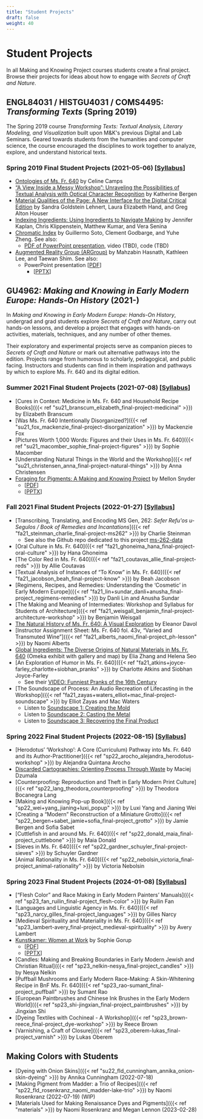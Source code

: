 ```yaml
---
title: "Student Projects"
draft: false
weight: 40
---
```


# Student Projects
In all Making and Knowing Project courses students create a final project. Browse their projects for ideas about how to engage with _Secrets of Craft and Nature_.

## ENGL84031 / HISTGU4031 / COMS4495: _Transforming Texts_ (Spring 2019)

The Spring 2019 course _Transforming Texts: Textual Analysis, Literary Modeling, and Visualization_ built upon M&K's previous Digital and Lab Seminars. Geared towards students from the humanities and computer science, the course encouraged the disciplines to work together to analyze, explore, and understand historical texts. 

### Spring 2019 Final Student Projects (2021-05-06) [[Syllabus](https://docs.google.com/document/d/e/2PACX-1vQPLMeJc5B32slPAKIv-4W29hj_G6WR7dVQ7TTbYA7oStHv-Ze7BP5BUkQhUvFgXGXGlylSL6BsL2jT/pub)]

-   [Ontologies of Ms. Fr. 640](/documents/pdf/SP19_Camps_Ontologies-of-Ms-Fr-640.pdf) by Celine Camps
-   [“A View Inside a Messy Workshop”: Unraveling the Possibilities of Textual Analysis with Optical Character Recognition](/documents/pdf/SP19_Bergen_Textual-Analysis-with-Optical-Character-Recognition.pdf) by Katherine Bergen
-   [Material Qualities of the Page: A New Interface for the Digital Critical Edition](/documents/pdf/SP19_Lehnert-Hand-Houser_Material-Qualities-of-the-Page.pdf) by Sandra Goldstein Lehnert, Laura Elizabeth Hand, and Greg Alton Houser
-   [Indexing Ingredients: Using Ingredients to Navigate Making](/documents/pdf/SP19_Kaplan_Indexing-Ingredients.pdf) by Jennifer Kaplan, Chris Klippenstein, Matthew Kumar, and Vera Senina
-   [Chromatic Index](/documents/pdf/SP19_Soto_Chromatic-Index.pdf) by Guillermo Soto, Clement Godbarge, and Yuhe Zheng. See also:
    -   [PDF of PowerPoint presentation](/documents/pdf/SP19_Chromatic-Index-Presentation.pdf), video (TBD), code (TBD)
-   [Augmented Reality Group (ARGroup)](/documents/pdf/SP19_ARGroup.pdf) by Mahzabin Hasnath, Kathleen Lee, and Taewan Shim. See also:
    -   PowerPoint presentation [[PDF](/documents/pdf/SP19_ARGroup-Presentation.pdf)] 
         - [[PPTX](/documents/student-projects/SP19_ARGroup-Presentation.pptx)]

## GU4962: _Making and Knowing in Early Modern Europe: Hands-On History_ (2021-)
In *Making and Knowing in Early Modern Europe: Hands-On History*, undergrad and grad students explore *Secrets of Craft and Nature*, carry out hands-on lessons, and develop a project that engages with hands-on activities, materials, techniques, and any number of other themes.

Their exploratory and experimental projects serve as companion pieces to *Secrets of Craft and Nature* or mark out alternative pathways into the edition. Projects range from humorous to scholarly, pedagogical, and public facing. Instructors and students can find in them inspiration and pathways by which to explore Ms. Fr. 640 and its digital edition.

### Summer 2021 Final Student Projects (2021-07-08) [[Syllabus](https://docs.google.com/document/d/e/2PACX-1vTdDTbjg3Wo-03RCA7KtszFF-nVyY0ECotExiQK8SnNpBQ_zNC0tBv9f_RUCujxGlTkdFTZiGicbVKO/pub)]

-   [Cures in Context: Medicine in Ms. Fr. 640 and Household Recipe Books]({{< ref "su21_branscum_elizabeth_final-project-medicinal" >}}) by Elizabeth Branscum
-   [Was Ms. Fr. 640 Intentionally Disorganized?]({{< ref "su21_fox_mackenzie_final-project-disorganization" >}}) by Mackenzie Fox
-   [Pictures Worth 1,000 Words: Figures and their Uses in Ms. Fr. 640]({{< ref "su21_macomber_sophie_final-project-figures" >}}) by Sophie Macomber
-   [Understanding Natural Things in the World and the Workshop]({{< ref "su21_christensen_anna_final-project-natural-things" >}}) by Anna Christensen
-   [Foraging for Pigments: A Making and Knowing Project](/documents/pdf/su21_snyder_mellon_final-project-pigments.pdf) by Mellon Snyder 
     - [[PDF](/documents/pdf/su21_snyder_mellon_final-project-pigments.pdf)]
     - [[PPTX](/documents/student-projects/su21_snyder_mellon_final-project-pigments.pptx)]

### Fall 2021 Final Student Projects (2022-01-27) [[Syllabus](https://docs.google.com/document/d/e/2PACX-1vSwHOvl3vKELpALapOMMPWTRYaTkVxSn6n9243mOpekLYzlzpIbpmjzZjaRcFnj_RCi3iwNKSm5qBHS/pub)]

-   [Transcribing, Translating, and Encoding MS Gen, 262: _Sefer Refu'os u-Segulos / Book of Remedies and Incantations_]({{< ref "fa21_steinman_charlie_final-project-ms262" >}}) by Charlie Steinman
    -   See also the Github repo dedicated to this project [ms-262-data](https://github.com/cu-mkp/ms-262-data)
-   [Oral Culture in Ms. Fr. 640]({{< ref "fa21_ghoneima_hana_final-project-oral-culture" >}}) by Hana Ghoneima
-   [The Color Red in Ms. Fr. 640]({{< ref "fa21_coutavas_allie_final-project-reds" >}}) by Allie Coutavas
-   [Textual Analysis of Instances of “To Know” in Ms. Fr. 640]({{< ref "fa21_jacobson_beah_final-project-know" >}}) by Beah Jacobson
-   [Regimens, Recipes, and Remedies: Understanding the ‘Cosmetic’ in Early Modern Europe]({{< ref "fa21_lin+sundar_danli+anusha_final-project_regimens-remedies" >}}) by Danli Lin and Anusha Sundar
-   [The Making and Meaning of Intermediates: Workshop and Syllabus for Students of Architecture]({{< ref "fa21_weisgall_benjamin_final-project-architecture-workshop" >}}) by Benjamin Weisgall
-  [The Natural History of Ms. Fr. 640: A Visual Exploration](/documents/pdf/fa21_davol_eleanor_final-project-nat-history.pdf) by Eleanor Davol
-  [Instructor Assignment Sheet: Ms. Fr. 640 fol. 43v, “Varied and Transmuted Wine”]({{< ref "fa21_alberts_naomi_final-project_ph-lesson" >}}) by Naomi Alberts
-   [Global Ingredients: The Diverse Origins of Natural Materials in Ms. Fr. 640](https://catapanoth.com/omandka/exhibits/show/global-ingredients--the-divers) (Omeka exhibit with gallery and map) by Elia Zhang and Helena Seo
-  [An Exploration of Humor in Ms. Fr. 640]({{< ref "fa21_atkins+joyce-farley_charlotte+siobhan_pranks" >}}) by Charlotte Atkins and Siobhan Joyce-Farley
    -   See their [VIDEO: Funniest Pranks of the 16th Century](https://youtu.be/BFK71x0bvuE)
-  [The Soundscape of Process: An Audio Recreation of Lifecasting in the Workshop]({{< ref "fa21_zayas+waters_elliot+mac_final-project-soundscape" >}}) by Elliot Zayas and Mac Waters
    -   Listen to [Soundscape 1: Creating the Mold](https://vimeo.com/672477385)
    -   Listen to [Soundscape 2: Casting the Metal](https://vimeo.com/672823504)
    -   Listen to [Soundscape 3: Recovering the Final Product](https://vimeo.com/672823543)

### Spring 2022 Final Student Projects (2022-08-15) [[Syllabus](https://docs.google.com/document/d/e/2PACX-1vS_I76a42zOm-GfGNZHl4s385XNFV4pkHqBq_x0op2S8LUlqN_-B5ebEPdNxqJ3-O1wWUiyemMA2zF9/pub)]

-   [Herodotus’ ‘Workshop’: A Core (Curriculum) Pathway into Ms. Fr. 640 and its Author-Practitioner]({{< ref "sp22_arocho_alejandra_herodotus-workshop" >}}) by Alejandra Quintana Arocho
-   [Discarded Cartographies: Orienting Process Through Waste](/documents/pdf/sp22_dzumala_maciej_discards.pdf) by Maciej Dzumala
-   [Counterproofing: Reproduction and Theft in Early Modern Print Culture]({{< ref "sp22_lang_theodora_counterproofing" >}}) by Theodora Bocanegra Lang
-   [Making and Knowing Pop-up Book]({{< ref "sp22_wei+yang_jianing+luxi_popup" >}}) by Luxi Yang and Jianing Wei
-   [Creating a “Modern” Reconstruction of a Miniature Grotto]({{< ref "sp22_bergen+sabet_jamie+sofia_final-project_grotto" >}}) by Jamie Bergen and Sofia Sabet
-   [Cuttlefish in and around Ms. Fr. 640]({{< ref "sp22_donald_maia_final-project_cuttlebone" >}}) by Maia Donald
-   [Sieves in Ms. Fr. 640]({{< ref "sp22_gardner_schuyler_final-project-sieves" >}}) by Schuyler Gardner
-   [Animal Rationality in Ms. Fr. 640]({{< ref "sp22_nebolsin_victoria_final-project_animal-rationality" >}}) by Victoria Nebolsin

### Spring 2023 Final Student Projects (2024-01-08) [[Syllabus](https://docs.google.com/document/d/e/2PACX-1vS_I76a42zOm-GfGNZHl4s385XNFV4pkHqBq_x0op2S8LUlqN_-B5ebEPdNxqJ3-O1wWUiyemMA2zF9/pub)]
- [“Flesh Color” and Race Making in Early Modern Painters’ Manuals]({{< ref "sp23_fan_ruilin_final-project_flesh-color" >}}) by Ruilin Fan
-  [Languages and Linguistic Agency in Ms. Fr. 640]({{< ref "sp23_narcy_gilles_final-project_languages" >}}) by Gilles Narcy
-  [Medieval Spirituality and Materiality in Ms. Fr. 640]({{< ref "sp23_lambert-avery_final-project_medieval-spirituality" >}}) by Avery Lambert
-  [Kunstkamer: Women at Work](/documents/pdf/sp23_gorup_sophie_final-project_women-at-work.pdf) by Sophie Gorup 
     - [[PDF](/documents/pdf/sp23_gorup_sophie_final-project_women-at-work.pdf)]
     - [[PPTX](/documents/student-projects/sp23_gorup_sophie_final-project_women-at-work.pptx)]
-  [Candles: Making and Breaking Boundaries in Early Modern Jewish and Christian Ritual]({{< ref "sp23_nelkin-nesya_final-project_candles" >}}) by Nesya Nelkin
-  [Puffball Mushrooms and Early Modern Race-Making: A Skin-Whitening Recipe in BnF Ms. Fr. 640]({{< ref "sp23_rao-sumant_final-project_puffball" >}}) by Sumant Rao
-  [European Paintbrushes and Chinese Ink Brushes in the Early Modern World]({{< ref "sp23_shi-jingxian_final-project_paintbrushes" >}}) by Jingxian Shi
-  [Dyeing Textiles with Cochineal - A Workshop]({{< ref "sp23_brown-reece_final-project_dye-workshop" >}}) by Reece Brown
-  [Varnishing, a Craft of Closure]({{< ref "sp23_oberem-lukas_final-project_varnish" >}}) by Lukas Oberem
  
## Making Colors with Students

-  [Dyeing with Onion Skins]({{< ref "su22_fld_cunningham_annika_onion-skin-dyeing" >}}) by Annika Cunningham (2022-07-18)
-  [Making Pigment from Madder: a Trio of Recipes]({{< ref "sp22_fld_rosenkranz_naomi_madder-lake-trio" >}}) by Naomi Rosenkranz (2022-07-19) (WIP)
-  [Materials Used for Making Renaissance Dyes and Pigments]({{< ref "materials" >}}) by Naomi Rosenkranz and Megan Lennon (2023-02-28)
